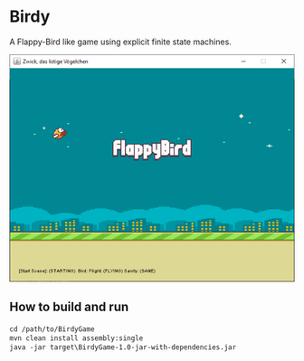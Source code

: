 # Birdy
A Flappy-Bird like game using explicit finite state machines.

<img src="birdy.png">

## How to build and run
```
cd /path/to/BirdyGame
mvn clean install assembly:single
java -jar target\BirdyGame-1.0-jar-with-dependencies.jar
```

